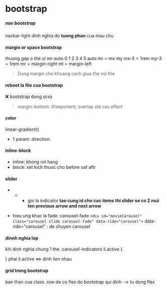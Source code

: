 # bootstrap
<!-- --------------
id: bootstrap_tamdna
title: bootstrap_tamdna
-------------- -->


##### nav bootstrap
navbar-light dinh nghia do **tuong phan** cua  mau chu

#### margin or space bootstrap
thuong gap o the ul
mr-auto 0 1 2 3 4 5 auto
mr = mx my
mx-3 = 1rem
my-3 = 1rem
mr = margin-right
ml = margin-left

> Dung margin cho khoang cach giua the voi the

#### reboot la file cua bootstrap
:x: bootstrap dung scss
> margin-bottom: 0!important; overlap old css affect

#### color
linear-gradient() 
+ 1 param: direction

#### inline-block
+ inline: khong rot hang
+ block: xet kich thuoc cho before vaf aftr

#### slider
- - - goi la indicator
__tao cung id cho cac items thi slider se co 2 mui ten previous arrow and next arrow__

+ hieu ung khac la fade: carousel-fade
```<div id="movieCarousel" class="carousel slide carousel-fade" data-ride="carousel">```
data-ride="carousel" : de chuyen carousel

#### dinnh nghia lop
khi dinh nghia chung 1 the 
.carousel-indicators li.active {
    
}
phai li.active <=> dinh lien nhau

#### grid trong bootstrap 
ban than cua class .row da co flex do bootstrap qui dinh --> tu dong flex